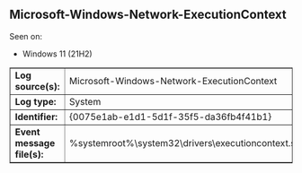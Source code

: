## Microsoft-Windows-Network-ExecutionContext

Seen on:
* Windows 11 (21H2)

<table border="1" class="docutils">
  <tbody>
    <tr>
      <td><b>Log source(s):</b></td>
      <td>Microsoft-Windows-Network-ExecutionContext</td>
    </tr>
    <tr>
      <td><b>Log type:</b></td>
      <td>System</td>
    </tr>
    <tr>
      <td><b>Identifier:</b></td>
      <td>{0075e1ab-e1d1-5d1f-35f5-da36fb4f41b1}</td>
    </tr>
    <tr>
      <td><b>Event message file(s):</b></td>
      <td>%systemroot%\system32\drivers\executioncontext.sys</td>
    </tr>
  </tbody>
</table>

&nbsp;

